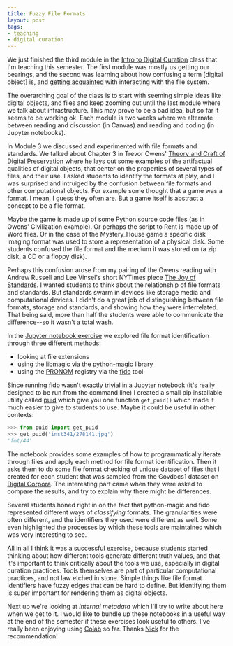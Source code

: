 ```yaml
---
title: Fuzzy File Formats
layout: post
tags:
- teaching
- digital curation
---
```


We just finished the third module in the [Intro to Digital Curation] class that
I'm teaching this semester. The first module was mostly us getting our
bearings, and the second was learning about how confusing a term [digital
object] is, and [getting acquainted] with interacting with the file system.

The overarching goal of the class is to start with seeming simple ideas like
digital objects, and files and keep zooming out until the last module where we
talk about infrastructure. This may prove to be a bad idea, but so far it seems
to be working  ok. Each module is two weeks where we alternate between reading
and discussion (in Canvas) and reading and coding (in Jupyter notebooks).

In Module 3 we discussed and experimented with file formats and standards. We
talked about Chapter 3 in Trevor Owens' [Theory and Craft of Digital
Preservation] where he lays out some examples of the artifactual qualities of
digital objects, that center on the properties of several types of files, and
their use. I asked students to identify the formats at play, and I was
surprised and intruiged by the confusion between file formats and other
computational objects. For example some thought that a game was a format. I
mean, I guess they often are. But a game itself is abstract a concept to be a
file format.

Maybe the game is made up of some Python source code files (as in Owens'
Civilization example). Or perhaps the script to Rent is made up of Word files.
Or in the case of the Mystery_House game a specific disk imaging format was
used to store a representation of a physical disk. Some students confused the
file format and the medium it was stored on (a zip disk, a CD or a floppy
disk).

Perhaps this confusion arose from my pairing of the Owens reading with Andrew
Russell and Lee Vinsel's short NYTimes piece [The Joy of Standards]. I wanted
students to think about the relationship of file formats and standards. But
standards swarm in devices like storage media and computational devices. I
didn't do a great job of distinguishing between file formats, storage and
standards, and showing how they were interrelated. That being said, more than
half the students were able to communicate the difference--so it wasn't a total
wash.

In the [Jupyter notebook exercise] we explored file format identification
through three different methods:

* looking at file extensions
* using the [libmagic] via the [python-magic] library
* using the [PRONOM] registry via the [fido] tool

Since running fido wasn't exactly trivial in a Jupyter notebook (it's really
designed to be run from the command line) I created a small pip installable
utility called [puid] which give you one function `get_puid()` which made it
much easier to give to students to use. Maybe it could be useful in other
contexts:

```python
>>> from puid import get_puid
>>> get_puid('inst341/278141.jpg')
'fmt/44'
```

The notebook provides some examples of how to programmatically iterate through
files and apply each method for file format identification. Then it asks them
to do some file format checking of unique dataset of files that I created for
each student that was sampled from the Govdocs1 dataset on [Digital Corpora].
The interesting part came when they were asked to compare the results, and try
to explain why there might be differences.

Several students honed right in on the fact that python-magic and fido
represented different ways of *classifying* formats. The granularities were
often different, and the identifiers they used were different as well. Some
even highlighted the processes by which these tools are maintained which was
very interesting to see.

All in all I think it was a successful exercise, because students started
thinking about how different tools generate different truth values, and that
it's important to think critically about the tools we use, especially in
digital curation practices. Tools themselves are part of particular
computational practices, and not law etched in stone. Simple things like file
format identifiers have fuzzy edges that can be hard to define. But identifying
them is super important for rendering them as digital objects.

Next up we're looking at *internal metadata* which I'll try to write about here
when we get to it. I would like to bundle up these notebooks in a useful way at
the end of the semester if these exercises look useful to others. I've really
been enjoying using [Colab] so far. Thanks [Nick] for the recommendation!

[Intro to Digital Curation]: https://inkdroid.org/2020/09/20/teaching-digital-curation/

[getting acquainted]: https://colab.research.google.com/github/edsu/inst341/blob/master/modules/module-02/notebook.ipynb

[The Joy of Standards]: https://www.nytimes.com/2019/02/16/opinion/sunday/standardization.html

[Theory and Craft of Digital Preservation]: https://jhupbooks.press.jhu.edu/title/theory-and-craft-digital-preservation

[libmagic]: https://linux.die.net/man/3/libmagic

[PRONOM]: http://www.nationalarchives.gov.uk/PRONOM/Default.aspx

[fido]: http://fido.openpreservation.org/

[Digital Corpora]: https://digitalcorpora.org/corpora/files

[python-magic]: https://pypi.org/project/python-magic/

[Jupyter notebook exercise]: https://colab.research.google.com/github/edsu/inst341/blob/master/modules/module-03/notebook.ipynb

[Nick]: https://ruebot.net/

[Colab]: https://colab.research.google.com

[puid]: https://github.com/edsu/puid#readme
